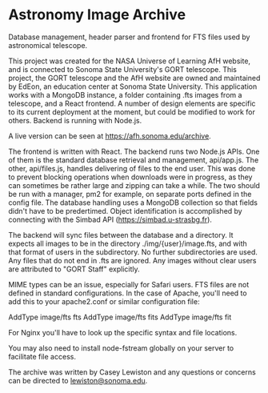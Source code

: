 # Astronomy Image Archive
Database management, header parser and frontend for FTS files used by astronomical telescope.

This project was created for the NASA Universe of Learning AfH website, and is connected to Sonoma State University's GORT telescope. This project, the GORT telescope and the AfH website are owned and maintained by EdEon, an education center at Sonoma State University. This application works with a MongoDB instance, a folder containing .fts images from a telescope, and a React frontend. A number of design elements are specific to its current deployment at the moment, but could be modified to work for others. Backend is running with Node.js.

A live version can be seen at <a href="https://afh.sonoma.edu/archive">https://afh.sonoma.edu/archive</a>.

The frontend is written with React. The backend runs two Node.js APIs. One of them is the standard database retrieval and management, api/app.js. The other, api/files.js, handles delivering of files to the end user. This was done to prevent blocking operations when downloads were in progress, as they can sometimes be rather large and zipping can take a while. The two should be run with a manager, pm2 for example, on separate ports defined in the config file. The database handling uses a MongoDB collection so that fields didn't have to be predertimed. Object identification is accomplished by connecting with the Simbad API (<a href="https://simbad.u-strasbg.fr">https://simbad.u-strasbg.fr</a>).

The backend will sync files between the database and a directory. It expects all images to be in the directory ./img/{user}/image.fts, and with that format of users in the subdirectory. No further subdirectories are used. Any files that do not end in .fts are ignored. Any images without clear users are attributed to "GORT Staff" explicitly. 

MIME types can be an issue, especially for Safari users. FTS files are not defined in standard configurations. In the case of Apache, you'll need to add this to your apache2.conf or similar configuration file:

AddType image/fts fts
AddType image/fts fits
AddType image/fts fit

For Nginx you'll have to look up the specific syntax and file locations.

You may also need to install node-fstream globally on your server to facilitate file access.

The archive was written by Casey Lewiston and any questions or concerns can be directed to <a href="mailto:lewiston@sonoma.edu">lewiston@sonoma.edu</a>.